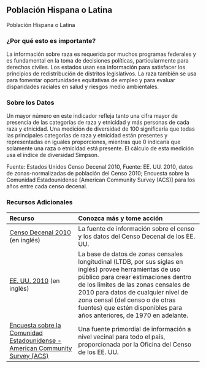 ## Población Hispana o Latina
Población Hispana o Latina

### ¿Por qué esto es importante?
La información sobre raza es requerida por muchos programas federales y es fundamental en la toma de decisiones políticas, particularmente para derechos civiles. Los estados usan esa información para satisfacer los principios de redistribución de distritos legislativos. La raza también se usa para fomentar oportunidades equitativas de empleo y para evaluar disparidades raciales en salud y riesgos medio ambientales.

### Sobre los Datos
Un mayor número en este indicador refleja tanto una cifra mayor de presencia de las categorías de raza y etnicidad y más personas de cada raza y etnicidad. Una medición de diversidad de 100 significaría que todas las principales categorías de raza y etnicidad están presentes y representadas en iguales proporciones, mientras que 0 indicaría que solamente una raza o etnicidad está presente. El cálculo de esta medición usa el índice de diversidad Simpson.

Fuente: Estados Unidos Censo Decenal 2010, Fuente: EE. UU. 2010, datos de zonas-normalizadas de población del Censo 2010; Encuesta sobre la Comunidad Estadounidense \[American Community Survey (ACS)] para los años entre cada censo decenal.

### Recursos Adicionales

|Recurso | Conozca más y tome acción |
|:--- | :--- |
|[Censo Decenal 2010](http://www.census.gov/2010census/) (en inglés) | La fuente de información sobre el censo y los datos del Censo Decenal de los EE. UU.
|[EE. UU. 2010](http://www.s4.brown.edu/us2010/Researcher/Bridging.htm) (en inglés) | La base de datos de zonas censales longitudinal (LTDB, por sus siglas en inglés) provee herramientas de uso público para crear estimaciones dentro de los límites de las zonas censales de 2010 para datos de cualquier nivel de zona censal (del censo o de otras fuentes) que estén disponibles para años anteriores, de 1970 en adelante.
|[Encuesta sobre la Comunidad Estadounidense - American Community Survey (ACS)](https://www2.census.gov/programs-surveys/acs/main/language_brochures/ACS_QandA_SPA_18.pdf?#) | Una fuente primordial de información a nivel vecinal para todo el país, proporcionada por la Oficina del Censo de los EE. UU.


